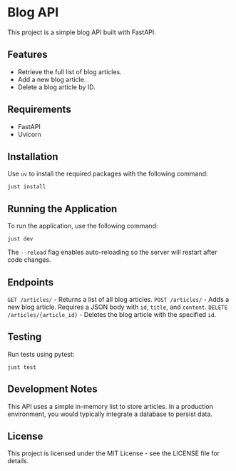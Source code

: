 # Blog API

This project is a simple blog API built with FastAPI.

## Features

- Retrieve the full list of blog articles.
- Add a new blog article.
- Delete a blog article by ID.

## Requirements

- FastAPI
- Uvicorn

## Installation

Use `uv` to install the required packages with the following command:
```
just install
```

## Running the Application

To run the application, use the following command:
```
just dev
```
The `--reload` flag enables auto-reloading so the server will restart after code changes.


## Endpoints

`GET /articles/` - Returns a list of all blog articles.
`POST /articles/` - Adds a new blog article. Requires a JSON body with `id`, `title`, and `content`.
`DELETE /articles/{article_id}` - Deletes the blog article with the specified `id`.

## Testing

Run tests using pytest:
```
just test
```

## Development Notes

This API uses a simple in-memory list to store articles. In a production environment, you would typically integrate a database to persist data.

## License

This project is licensed under the MIT License - see the LICENSE file for details.
